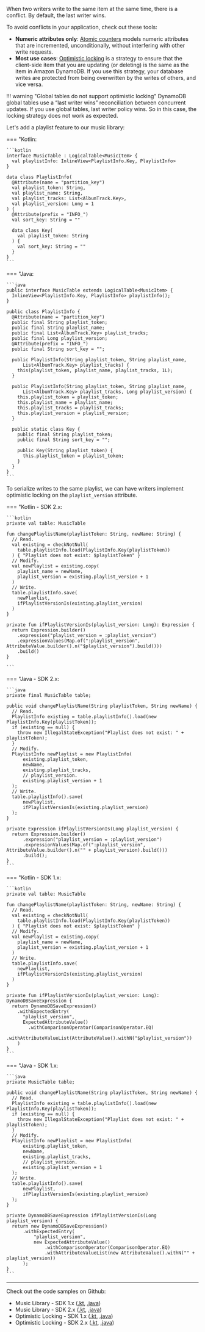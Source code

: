 When two writers write to the same item at the same time, there is a conflict. By default, the last writer wins.

To avoid conflicts in your application, check out these tools:
 
* **Numeric attributes only**: [Atomic counters](https://docs.aws.amazon.com/amazondynamodb/latest/developerguide/WorkingWithItems.html#WorkingWithItems.AtomicCounters) models numeric attributes that are incremented, unconditionally, without interfering with other write requests. 
* **Most use cases**: [Optimistic locking](https://docs.aws.amazon.com/amazondynamodb/latest/developerguide/DynamoDBMapper.OptimisticLocking.html) is a strategy to ensure that the client-side item that you are updating (or deleting) is the same as the item in Amazon DynamoDB. If you use this strategy, your database writes are protected from being overwritten by the writes of others, and vice versa. 

!!! warning "Global tables do not support optimistic locking"
    DynamoDB global tables use a “last writer wins” reconciliation between concurrent updates. If you use global tables, last writer policy wins. So in this case, the locking strategy does not work as expected.

Let's add a playlist feature to our music library:

=== "Kotlin: 

    ```kotlin
    interface MusicTable : LogicalTable<MusicItem> {
      val playlistInfo: InlineView<PlaylistInfo.Key, PlaylistInfo>
    }
    
    data class PlaylistInfo(
      @Attribute(name = "partition_key")
      val playlist_token: String,
      val playlist_name: String,
      val playlist_tracks: List<AlbumTrack.Key>,
      val playlist_version: Long = 1
    ) {
      @Attribute(prefix = "INFO_")
      val sort_key: String = ""
    
      data class Key(
        val playlist_token: String
      ) {
        val sort_key: String = ""
      }
    }
    ```

=== "Java: 

    ```java
    public interface MusicTable extends LogicalTable<MusicItem> {
      InlineView<PlaylistInfo.Key, PlaylistInfo> playlistInfo();
    }
    
    public class PlaylistInfo {
      @Attribute(name = "partition_key")
      public final String playlist_token;
      public final String playlist_name;
      public final List<AlbumTrack.Key> playlist_tracks;
      public final Long playlist_version;
      @Attribute(prefix = "INFO_")
      public final String sort_key = "";
    
      public PlaylistInfo(String playlist_token, String playlist_name,
          List<AlbumTrack.Key> playlist_tracks) {
        this(playlist_token, playlist_name, playlist_tracks, 1L);
      }
    
      public PlaylistInfo(String playlist_token, String playlist_name,
          List<AlbumTrack.Key> playlist_tracks, Long playlist_version) {
        this.playlist_token = playlist_token;
        this.playlist_name = playlist_name;
        this.playlist_tracks = playlist_tracks;
        this.playlist_version = playlist_version;
      }
    
      public static class Key {
        public final String playlist_token;
        public final String sort_key = "";
    
        public Key(String playlist_token) {
          this.playlist_token = playlist_token;
        }
      }
    }
    ```
    
To serialize writes to the same playlist, we can have writers implement optimistic locking on the `playlist_version` attribute. 

=== "Kotlin - SDK 2.x: 

    ```kotlin
    private val table: MusicTable
    
    fun changePlaylistName(playlistToken: String, newName: String) {
      // Read.
      val existing = checkNotNull(
        table.playlistInfo.load(PlaylistInfo.Key(playlistToken))
      ) { "Playlist does not exist: $playlistToken" }
      // Modify.
      val newPlaylist = existing.copy(
        playlist_name = newName,
        playlist_version = existing.playlist_version + 1
      )
      // Write.
      table.playlistInfo.save(
        newPlaylist,
        ifPlaylistVersionIs(existing.playlist_version)
      )
    }
  
    private fun ifPlaylistVersionIs(playlist_version: Long): Expression {
      return Expression.builder()
        .expression("playlist_version = :playlist_version")
        .expressionValues(Map.of(":playlist_version", AttributeValue.builder().n("$playlist_version").build()))
        .build()
    }
    
    ```

=== "Java - SDK 2.x: 

    ```java
    private final MusicTable table;
    
    public void changePlaylistName(String playlistToken, String newName) {
      // Read.
      PlaylistInfo existing = table.playlistInfo().load(new PlaylistInfo.Key(playlistToken));
      if (existing == null) {
        throw new IllegalStateException("Playlist does not exist: " + playlistToken);
      }
      // Modify.
      PlaylistInfo newPlaylist = new PlaylistInfo(
          existing.playlist_token,
          newName,
          existing.playlist_tracks,
          // playlist_version.
          existing.playlist_version + 1
      );
      // Write.
      table.playlistInfo().save(
          newPlaylist,
          ifPlaylistVersionIs(existing.playlist_version)
      );
    }
    
    private Expression ifPlaylistVersionIs(Long playlist_version) {
      return Expression.builder()
          .expression("playlist_version = :playlist_version")
          .expressionValues(Map.of(":playlist_version", AttributeValue.builder().n("" + playlist_version).build()))
          .build();
    }
    ```

=== "Kotlin - SDK 1.x: 

    ```kotlin
    private val table: MusicTable
    
    fun changePlaylistName(playlistToken: String, newName: String) {
      // Read.
      val existing = checkNotNull(
        table.playlistInfo.load(PlaylistInfo.Key(playlistToken))
      ) { "Playlist does not exist: $playlistToken" }
      // Modify.
      val newPlaylist = existing.copy(
        playlist_name = newName,
        playlist_version = existing.playlist_version + 1
      )
      // Write.
      table.playlistInfo.save(
        newPlaylist,
        ifPlaylistVersionIs(existing.playlist_version)
      )
    }
  
    private fun ifPlaylistVersionIs(playlist_version: Long): DynamoDBSaveExpression {
      return DynamoDBSaveExpression()
        .withExpectedEntry(
          "playlist_version",
          ExpectedAttributeValue()
            .withComparisonOperator(ComparisonOperator.EQ)
            .withAttributeValueList(AttributeValue().withN("$playlist_version"))
        )
    }
    ```

=== "Java - SDK 1.x: 
    
    ```java
    private MusicTable table;

    public void changePlaylistName(String playlistToken, String newName) {
      // Read.
      PlaylistInfo existing = table.playlistInfo().load(new PlaylistInfo.Key(playlistToken));
      if (existing == null) {
        throw new IllegalStateException("Playlist does not exist: " + playlistToken);
      }
      // Modify.
      PlaylistInfo newPlaylist = new PlaylistInfo(
          existing.playlist_token,
          newName,
          existing.playlist_tracks,
          // playlist_version.
          existing.playlist_version + 1
      );
      // Write.
      table.playlistInfo().save(
          newPlaylist,
          ifPlaylistVersionIs(existing.playlist_version)
      );
    }
    
    private DynamoDBSaveExpression ifPlaylistVersionIs(Long playlist_version) {
      return new DynamoDBSaveExpression()
          .withExpectedEntry(
              "playlist_version",
              new ExpectedAttributeValue()
                  .withComparisonOperator(ComparisonOperator.EQ)
                  .withAttributeValueList(new AttributeValue().withN("" + playlist_version))
          );
    }
    ```

---

Check out the code samples on Github:

 * Music Library - SDK 1.x ([.kt](https://github.com/cashapp/tempest/tree/main/samples/musiclibrary/src/main/kotlin/app/cash/tempest/musiclibrary), [.java](https://github.com/cashapp/tempest/tree/main/samples/musiclibrary/src/main/java/app/cash/tempest/musiclibrary/java))
 * Music Library - SDK 2.x ([.kt](https://github.com/cashapp/tempest/tree/main/samples/musiclibrary2/src/main/kotlin/app/cash/tempest2/musiclibrary), [.java](https://github.com/cashapp/tempest/tree/main/samples/musiclibrary2/src/main/java/app/cash/tempest2/musiclibrary/java))
 * Optimistic Locking - SDK 1.x ([.kt](https://github.com/cashapp/tempest/blob/main/samples/guides/src/main/kotlin/app/cash/tempest/guides/OptimisticLocking.kt), [.java](https://github.com/cashapp/tempest/blob/main/samples/guides/src/main/java/app/cash/tempest/guides/java/OptimisticLocking.java))
 * Optimistic Locking - SDK 2.x ([.kt](https://github.com/cashapp/tempest/blob/main/samples/guides2/src/main/kotlin/app/cash/tempest2/guides/OptimisticLocking.kt), [.java](https://github.com/cashapp/tempest/blob/main/samples/guides2/src/main/java/app/cash/tempest2/guides/java/OptimisticLocking.java))
